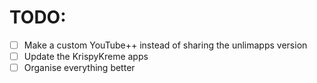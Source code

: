 # TODO:

- [ ] Make a custom YouTube++ instead of sharing the unlimapps version
- [ ] Update the KrispyKreme apps
- [ ] Organise everything better
